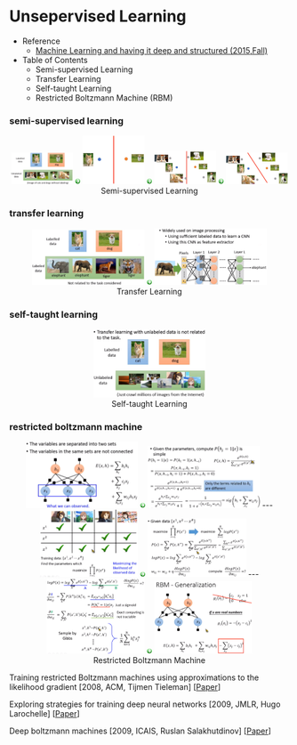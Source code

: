 # Unsepervised Learning

- Reference
  - [Machine Learning and having it deep and structured (2015,Fall)](http://speech.ee.ntu.edu.tw/~tlkagk/courses_MLSD15_2.html)
- Table of Contents
  - Semi-supervised Learning
  - Transfer Learning
  - Self-taught Learning
  - Restricted Boltzmann Machine (RBM)
  
 ### semi-supervised learning
 
 <div align=center>
  <img src="https://github.com/YunlianMoon/AILibrary/blob/master/DeepLearning/UnsupervisedLearning/images/semi_supervised_learning_1.png" width="22%" />
  <img src="https://github.com/YunlianMoon/AILibrary/blob/master/DeepLearning/Attention/images/arrow.jpg" width="2%" />
  <img src="https://github.com/YunlianMoon/AILibrary/blob/master/DeepLearning/UnsupervisedLearning/images/semi_supervised_learning_2.png" width="22%" />
  <img src="https://github.com/YunlianMoon/AILibrary/blob/master/DeepLearning/Attention/images/arrow.jpg" width="2%" />
  <img src="https://github.com/YunlianMoon/AILibrary/blob/master/DeepLearning/UnsupervisedLearning/images/semi_supervised_learning_3.png" width="22%" />
  <img src="https://github.com/YunlianMoon/AILibrary/blob/master/DeepLearning/Attention/images/arrow.jpg" width="2%" />
  <img src="https://github.com/YunlianMoon/AILibrary/blob/master/DeepLearning/UnsupervisedLearning/images/semi_supervised_learning_4.png" width="22%" /><br />
  Semi-supervised Learning
</div>

### transfer learning

<div align=center>
  <img src="https://github.com/YunlianMoon/AILibrary/blob/master/DeepLearning/UnsupervisedLearning/images/transfer_learning_1.png" width="40%" />
  <img src="https://github.com/YunlianMoon/AILibrary/blob/master/DeepLearning/Attention/images/arrow.jpg" width="2%" />
  <img src="https://github.com/YunlianMoon/AILibrary/blob/master/DeepLearning/UnsupervisedLearning/images/transfer_learning_2.png" width="40%" /><br />
  Transfer Learning
</div>

### self-taught learning

<div align=center>
  <img src="https://github.com/YunlianMoon/AILibrary/blob/master/DeepLearning/UnsupervisedLearning/images/self_taught_learning_1.png" width="40%" /><br />
  Self-taught Learning
</div>

### restricted boltzmann machine

<div align=center>
  <img src="https://github.com/YunlianMoon/AILibrary/blob/master/DeepLearning/UnsupervisedLearning/images/RBM_1.png" width="40%" />
  <img src="https://github.com/YunlianMoon/AILibrary/blob/master/DeepLearning/Attention/images/arrow.jpg" width="2%" />
  <img src="https://github.com/YunlianMoon/AILibrary/blob/master/DeepLearning/UnsupervisedLearning/images/RBM_2.png" width="40%" />
  ---
  <img src="https://github.com/YunlianMoon/AILibrary/blob/master/DeepLearning/UnsupervisedLearning/images/RBM_3.png" width="35%" />
  <img src="https://github.com/YunlianMoon/AILibrary/blob/master/DeepLearning/Attention/images/arrow.jpg" width="2%" />
  <img src="https://github.com/YunlianMoon/AILibrary/blob/master/DeepLearning/UnsupervisedLearning/images/RBM_4.png" width="35%" />
  ---
  <img src="https://github.com/YunlianMoon/AILibrary/blob/master/DeepLearning/UnsupervisedLearning/images/RBM_5.png" width="35%" />
  <img src="https://github.com/YunlianMoon/AILibrary/blob/master/DeepLearning/Attention/images/arrow.jpg" width="2%" />
  <img src="https://github.com/YunlianMoon/AILibrary/blob/master/DeepLearning/UnsupervisedLearning/images/RBM_6.png" width="35%" /><br />
  Restricted Boltzmann Machine
</div>

Training restricted Boltzmann machines using approximations to the likelihood gradient \[2008, ACM, Tijmen Tieleman\] \[[Paper](http://www.cs.utoronto.ca/~tijmen/pcd/pcd.pdf)\]

Exploring strategies for training deep neural networks \[2009, JMLR, Hugo Larochelle\] \[[Paper](http://www.jmlr.org/papers/volume10/larochelle09a/larochelle09a.pdf)\]

Deep boltzmann machines \[2009, ICAIS, Ruslan Salakhutdinov\] \[[Paper](http://proceedings.mlr.press/v5/salakhutdinov09a/salakhutdinov09a.pdf)\]
 
 
  
  
